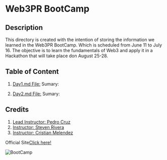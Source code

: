 # Web3PR BootCamp

## Description

This directory is created with the intention of storing the information we learned 
in the Web3PR BootCamp. Which is scheduled from June 11 to July 16. The objective is 
to learn the fundamentals of Web3 and apply it in a Hackathon that will take place 
don August 25-28.

## Table of Content

1. [Day1.md File:](https://github.com/afiorg9000/Web3-bootcamp/blob/main/Day1.md)
	Sumary:

2. [Day2.md File:](https://github.com/afiorg9000/Web3-bootcamp/blob/main/Day2.md)
	Sumary:

## Credits

1. [Lead Instructor: Pedro Cruz](https://twitter.com/MetaverseDreams)
2. [Instructor: Steven Rivera](https://twitter.com/stevenlriv)
3. [Instructor: Cristian Melendez](https://www.linkedin.com/in/cristian-melendez-64226b110/?originalSubdomain=pr)

Official Site[Click here!](https://web3pr.camp)

![BootCamp](https://assets.weforum.org/article/image/0R7BdnZl_gyeWOKsudAVmI7gNR673V4BIxQM6gwT-FY.png)

